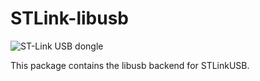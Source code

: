 # STLink-libusb

![ST-Link USB dongle](https://i.imgur.com/Y4iEvVt.jpg)

This package contains the libusb backend for STLinkUSB.
